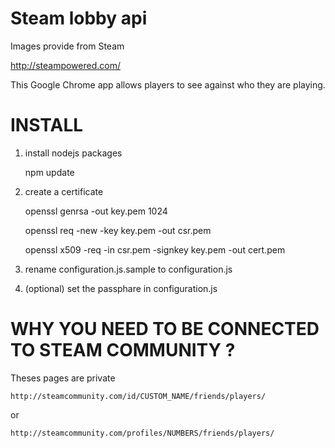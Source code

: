 Steam lobby api
=============================

Images provide from Steam

http://steampowered.com/

This Google Chrome app allows players to see against who they are playing.

INSTALL
=============================

1) install nodejs packages

	npm update


2) create a certificate

	openssl genrsa -out key.pem 1024

	openssl req -new -key key.pem -out csr.pem

	openssl x509 -req -in csr.pem -signkey key.pem -out cert.pem


3) rename configuration.js.sample to configuration.js


4) (optional) set the passphare in configuration.js


WHY YOU NEED TO BE CONNECTED TO STEAM COMMUNITY ?
=============================

Theses pages are private

	http://steamcommunity.com/id/CUSTOM_NAME/friends/players/

or

	http://steamcommunity.com/profiles/NUMBERS/friends/players/
